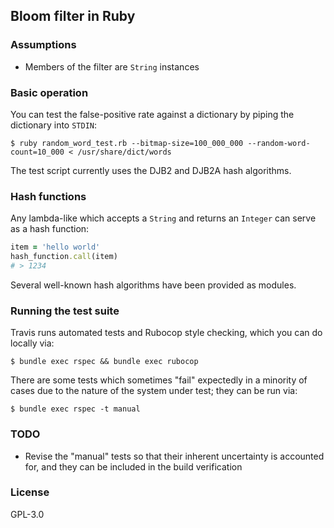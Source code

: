 ## Bloom filter in Ruby

### Assumptions

* Members of the filter are `String` instances

### Basic operation

You can test the false-positive rate against a dictionary by piping the
dictionary into `STDIN`:

```shell
$ ruby random_word_test.rb --bitmap-size=100_000_000 --random-word-count=10_000 < /usr/share/dict/words
```

The test script currently uses the DJB2 and DJB2A hash algorithms.

### Hash functions

Any lambda-like which accepts a `String` and returns an `Integer` can
serve as a hash function:

```ruby
item = 'hello world'
hash_function.call(item)
# > 1234
```

Several well-known hash algorithms have been provided as modules.

### Running the test suite

Travis runs automated tests and Rubocop style checking, which you can do
locally via:

```shell
$ bundle exec rspec && bundle exec rubocop
```

There are some tests which sometimes "fail" expectedly in a minority of
cases due to the nature of the system under test; they can be run via:

```shell
$ bundle exec rspec -t manual
```

### TODO

* Revise the "manual" tests so that their inherent uncertainty is accounted
for, and they can be included in the build verification

### License

GPL-3.0

